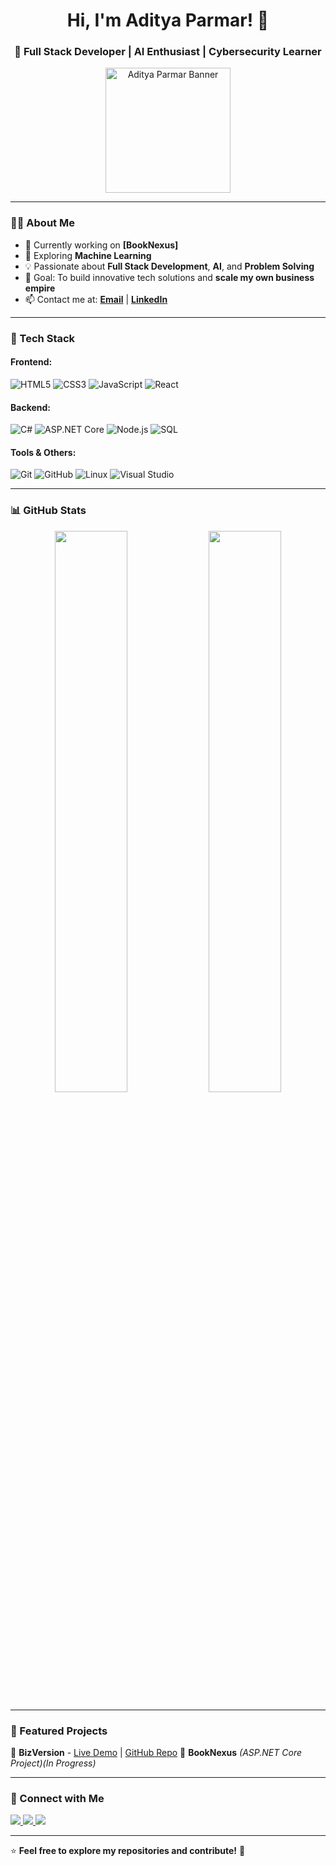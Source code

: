 <h1 align="center">Hi, I'm Aditya Parmar! 👋</h1>
<h3 align="center">🚀 Full Stack Developer | AI Enthusiast | Cybersecurity Learner</h3>

<p align="center">
  <img src="https://drive.google.com/uc?export=view&id=16hS8MTQnCJbHERFHt79MHWkAjank4b7k" heigth=200 width=200 alt="Aditya Parmar Banner">
</p>

---

### 👨‍💻 About Me  
- 🔭 Currently working on **[BookNexus]**  
- 🌱 Exploring **Machine Learning**  
- 💡 Passionate about **Full Stack Development**, **AI**, and **Problem Solving**  
- 🎯 Goal: To build innovative tech solutions and **scale my own business empire**  
- 📫 Contact me at: **[Email](mailto:parmar2100parmar@gmail.com)** | **[LinkedIn](https://www.linkedin.com/in/adityaparmar-)**  

---

### 🚀 Tech Stack  

#### Frontend:
![HTML5](https://img.shields.io/badge/HTML5-E34F26?style=for-the-badge&logo=html5&logoColor=white)
![CSS3](https://img.shields.io/badge/CSS3-1572B6?style=for-the-badge&logo=css3&logoColor=white)
![JavaScript](https://img.shields.io/badge/JavaScript-F7DF1E?style=for-the-badge&logo=javascript&logoColor=black)
![React](https://img.shields.io/badge/React-61DAFB?style=for-the-badge&logo=react&logoColor=black)

#### Backend:
![C#](https://img.shields.io/badge/C%23-239120?style=for-the-badge&logo=c-sharp&logoColor=white)
![ASP.NET Core](https://img.shields.io/badge/ASP.NET_Core-5C2D91?style=for-the-badge&logo=dotnet&logoColor=white)
![Node.js](https://img.shields.io/badge/Node.js-43853D?style=for-the-badge&logo=node.js&logoColor=white)
![SQL](https://img.shields.io/badge/SQL-4479A1?style=for-the-badge&logo=postgresql&logoColor=white)

#### Tools & Others:
![Git](https://img.shields.io/badge/Git-F05032?style=for-the-badge&logo=git&logoColor=white)
![GitHub](https://img.shields.io/badge/GitHub-181717?style=for-the-badge&logo=github&logoColor=white)
![Linux](https://img.shields.io/badge/Linux-FCC624?style=for-the-badge&logo=linux&logoColor=black)
![Visual Studio](https://img.shields.io/badge/Visual%20Studio-5C2D91?style=for-the-badge&logo=visual-studio&logoColor=white)

---

### 📊 GitHub Stats  

<p align="center">
  <img src="https://github-readme-stats.vercel.app/api?username=AdityaPrmr&show_icons=true&theme=dark" width="48%">
  <img src="https://github-readme-streak-stats.herokuapp.com/?user=AdityaPrmr&theme=dark" width="48%">
</p>

---

### 🌟 Featured Projects  

🚀 **BizVersion** - [Live Demo](https://adityaprmr.github.io/BizVersion/) | [GitHub Repo]([https://github.com/AdityaPrmr/BizVersion](https://github.com/AdityaPrmr/BizVision))  
🛒 **BookNexus** *(ASP.NET Core Project)(In Progress)*    

---

### 🔗 Connect with Me  

<p align="left">
  <a href="https://www.linkedin.com/in/adityaparmar-" target="_blank">
    <img src="https://img.shields.io/badge/LinkedIn-0A66C2?style=for-the-badge&logo=linkedin&logoColor=white">
  </a>
  <a href="mailto:parmar2100parmar@gmail.com">
    <img src="https://img.shields.io/badge/Email-D14836?style=for-the-badge&logo=gmail&logoColor=white">
  </a>
  <a href="https://github.com/AdityaPrmr">
    <img src="https://img.shields.io/badge/GitHub-181717?style=for-the-badge&logo=github&logoColor=white">
  </a>
</p>

---

⭐ **Feel free to explore my repositories and contribute!** 🚀  
